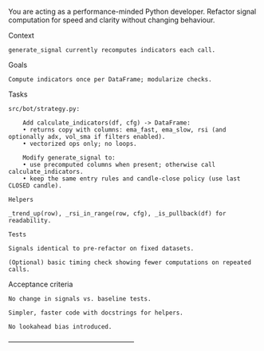 You are acting as a performance-minded Python developer. Refactor signal computation for speed and clarity without changing behaviour.

Context

    generate_signal currently recomputes indicators each call.

Goals

    Compute indicators once per DataFrame; modularize checks.

Tasks

    src/bot/strategy.py:

        Add calculate_indicators(df, cfg) -> DataFrame:
        • returns copy with columns: ema_fast, ema_slow, rsi (and optionally adx, vol_sma if filters enabled).
        • vectorized ops only; no loops.

        Modify generate_signal to:
        • use precomputed columns when present; otherwise call calculate_indicators.
        • keep the same entry rules and candle-close policy (use last CLOSED candle).

    Helpers

    _trend_up(row), _rsi_in_range(row, cfg), _is_pullback(df) for readability.

    Tests

    Signals identical to pre-refactor on fixed datasets.

    (Optional) basic timing check showing fewer computations on repeated calls.

Acceptance criteria

    No change in signals vs. baseline tests.

    Simpler, faster code with docstrings for helpers.

    No lookahead bias introduced.

––––––––––––––––––––––––––––––––––––